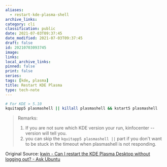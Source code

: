 ```yaml
---
aliases:
  - restart-kde-plasma-shell
archive_links: 
category: cli
classification: public
date: 2021-07-03T09:37:45
date_modified: 2021-07-03T09:37:45
draft: false
id: 20210703093745
image: 
links: 
local_archive_links: 
pinned: false
print: false
series: 
tags: [kde, plasma]
title: Restart KDE Plasma
type: tech-note
---
```


```sh
# For KDE > 5.10
kquitapp5 plasmashell || killall plasmashell && kstart5 plasmashell
```

> Remarks:
> 1. If you are not sure which KDE version your run, kinfocenter --version will tell you.
> 2. you can skip the `kquitapp5 plasmashell ||` part if you don't want to be stuck in the timeout when plasmashell is not responding.

Original Source: [kwin - Can I restart the KDE Plasma Desktop without logging out? - Ask Ubuntu](https://askubuntu.com/questions/481329/can-i-restart-the-kde-plasma-desktop-without-logging-out)